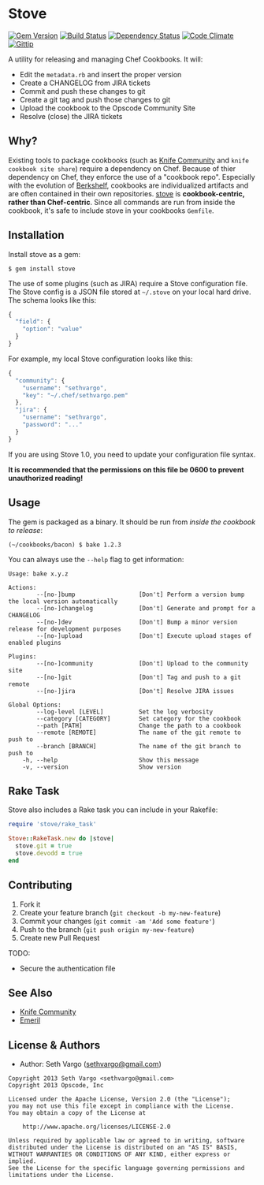 Stove
=====
[![Gem Version](http://img.shields.io/gem/v/stove.svg)][gem]
[![Build Status](http://img.shields.io/travis/sethvargo/stove.svg)][travis]
[![Dependency Status](http://img.shields.io/gemnasium/sethvargo/stove.svg)][gemnasium]
[![Code Climate](http://img.shields.io/codeclimate/github/sethvargo/stove.svg)][codeclimate]
[![Gittip](http://img.shields.io/gittip/sethvargo.svg)][gittip]

[gem]: https://rubygems.org/gems/stove
[travis]: http://travis-ci.org/sethvargo/stove
[gemnasium]: https://gemnasium.com/sethvargo/stove
[codeclimate]: https://codeclimate.com/github/sethvargo/stove
[gittip]: https://www.gittip.com/sethvargo

A utility for releasing and managing Chef Cookbooks. It will:

- Edit the `metadata.rb` and insert the proper version
- Create a CHANGELOG from JIRA tickets
- Commit and push these changes to git
- Create a git tag and push those changes to git
- Upload the cookbook to the Opscode Community Site
- Resolve (close) the JIRA tickets


Why?
----
Existing tools to package cookbooks (such as [Knife Community](https://github.com/miketheman/knife-community) and `knife cookbook site share`) require a dependency on Chef. Because of thier dependency on Chef, they enforce the use of a "cookbook repo". Especially with the evolution of [Berkshelf](https://github.com/RiotGames/berkshelf), cookbooks are individualized artifacts and are often contained in their own repositories. [stove](https://github.com/sethvargo/stove) is **cookbook-centric, rather than Chef-centric**. Since all commands are run from inside the cookbook, it's safe to include stove in your cookbooks `Gemfile`.


Installation
------------
Install stove as a gem:

    $ gem install stove

The use of some plugins (such as JIRA) require a Stove configuration file. The Stove config is a JSON file stored at `~/.stove` on your local hard drive. The schema looks like this:

```javascript
{
  "field": {
    "option": "value"
  }
}
```

For example, my local Stove configuration looks like this:

```javascript
{
  "community": {
    "username": "sethvargo",
    "key": "~/.chef/sethvargo.pem"
  },
  "jira": {
    "username": "sethvargo",
    "password": "..."
  }
}
```

If you are using Stove 1.0, you need to update your configuration file syntax.

**It is recommended that the permissions on this file be 0600 to prevent unauthorized reading!**


Usage
-----
The gem is packaged as a binary. It should be run from _inside the cookbook to release_:

    (~/cookbooks/bacon) $ bake 1.2.3

You can always use the `--help` flag to get information:

```text
Usage: bake x.y.z

Actions:
        --[no-]bump                  [Don't] Perform a version bump the local version automatically
        --[no-]changelog             [Don't] Generate and prompt for a CHANGELOG
        --[no-]dev                   [Don't] Bump a minor version release for development purposes
        --[no-]upload                [Don't] Execute upload stages of enabled plugins

Plugins:
        --[no-]community             [Don't] Upload to the community site
        --[no-]git                   [Don't] Tag and push to a git remote
        --[no-]jira                  [Don't] Resolve JIRA issues

Global Options:
        --log-level [LEVEL]          Set the log verbosity
        --category [CATEGORY]        Set category for the cookbook
        --path [PATH]                Change the path to a cookbook
        --remote [REMOTE]            The name of the git remote to push to
        --branch [BRANCH]            The name of the git branch to push to
    -h, --help                       Show this message
    -v, --version                    Show version
```


Rake Task
---------
Stove also includes a Rake task you can include in your Rakefile:

```ruby
require 'stove/rake_task'

Stove::RakeTask.new do |stove|
  stove.git = true
  stove.devodd = true
end
```


Contributing
------------
1. Fork it
2. Create your feature branch (`git checkout -b my-new-feature`)
3. Commit your changes (`git commit -am 'Add some feature'`)
4. Push to the branch (`git push origin my-new-feature`)
5. Create new Pull Request

TODO:
- Secure the authentication file


See Also
--------
- [Knife Community](https://github.com/miketheman/knife-community)
- [Emeril](https://github.com/fnichol/emeril)


License & Authors
-----------------
- Author: Seth Vargo (sethvargo@gmail.com)

```text
Copyright 2013 Seth Vargo <sethvargo@gmail.com>
Copyright 2013 Opscode, Inc

Licensed under the Apache License, Version 2.0 (the "License");
you may not use this file except in compliance with the License.
You may obtain a copy of the License at

    http://www.apache.org/licenses/LICENSE-2.0

Unless required by applicable law or agreed to in writing, software
distributed under the License is distributed on an "AS IS" BASIS,
WITHOUT WARRANTIES OR CONDITIONS OF ANY KIND, either express or implied.
See the License for the specific language governing permissions and
limitations under the License.
```
